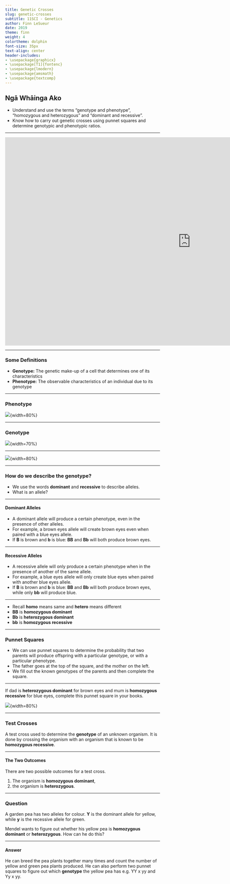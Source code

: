 ```yaml
---
title: Genetic Crosses
slug: genetic-crosses
subtitle: 11SCI - Genetics
author: Finn LeSueur
date: 2019
theme: finn
weight: 4
colortheme: dolphin
font-size: 35px
text-align: center
header-includes:
- \usepackage{graphicx}
- \usepackage[T1]{fontenc}
- \usepackage{lmodern}
- \usepackage{amsmath}
- \usepackage{textcomp}
---
```


## Ngā Whāinga Ako

- Understand and use the terms “genotype and phenotype”, “homozygous and heterozygous” and “dominant and recessive”.
- Know how to carry out genetic crosses using punnet squares and determine genotypic and phenotypic ratios.

---

<iframe width="1206" height="678" src="https://www.youtube.com/embed/Mehz7tCxjSE" frameborder="0" allow="accelerometer; autoplay; encrypted-media; gyroscope; picture-in-picture" allowfullscreen></iframe>

---

### Some Definitions

- __Genotype:__ The genetic make-up of a cell that determines one of its characteristics
- __Phenotype:__ The observable characteristics of an individual due to its genotype

---

### Phenotype

![](../assets/5-phenotype-eyes.jpg){width=80%}

---

### Genotype

![](../assets/5-genotype.png){width=70%}

---

![](../assets/5-phenotype-genotype.png){width=80%}

---

### How do we describe the genotype?

- We use the words __dominant__ and __recessive__ to describe alleles.
- What is an allele?

---

#### Dominant Alleles

- A dominant allele will produce a certain phenotype, even in the presence of other alleles.
- For example, a brown eyes allele will create brown eyes even when paired with a blue eyes allele.
- If __B__ is brown and __b__ is blue: __BB__ and __Bb__ will both produce brown eyes.

---

#### Recessive Alleles

- A recessive allele will only produce a certain phenotype when in the presence of another of the same allele.
- For example, a blue eyes allele will only create blue eyes when paired with another blue eyes allele.
- If __B__ is brown and __b__ is blue: __BB__ and __Bb__ will both produce brown eyes, while only __bb__ will produce blue.

---

- Recall __homo__ means same and __hetero__ means different
- __BB__ is __homozygous dominant__
- __Bb__ is __heterozygous dominant__
- __bb__ is __homozygous recessive__

---

### Punnet Squares

- We can use punnet squares to determine the probability that two parents will produce offspring with a particular genotype, or with a particular phenotype.
- The father goes at the top of the square, and the mother on the left.
- We fill out the known genotypes of the parents and then complete the square.

---

If dad is __heterozygous dominant__ for brown eyes and mum is __homozygous recessive__ for blue eyes, complete this punnet square in your books.

![](../assets/5-punnet-square.jpg){width=80%}

---

### Test Crosses

A test cross used to determine the __genotype__ of an unknown organism. It is done by crossing the organism with an organism that is known to be __homozygous recessive__.

---

#### The Two Outcomes

There are two possible outcomes for a test cross.

1. The organism is __homozygous dominant__,
2. the organism is __heterozygous__.

---

### Question

A garden pea has two alleles for colour. __Y__ is the dominant allele for yellow, while __y__ is the recessive allele for green.

Mendel wants to figure out whether his yellow pea is __homozygous dominant__ or __heterozygous__. How can he do this?

---

#### Answer

He can breed the pea plants together many times and count the number of yellow and green pea plants produced. He can also perform two punnet squares to figure out which __genotype__ the yellow pea has e.g. YY x yy and Yy x yy.